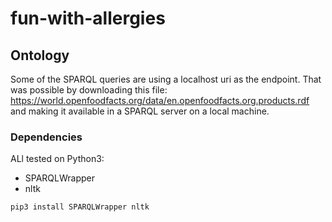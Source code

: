 # fun-with-allergies

## Ontology
Some of the SPARQL queries are using a localhost uri as the endpoint. That was possible by downloading this file: https://world.openfoodfacts.org/data/en.openfoodfacts.org.products.rdf and making it available in a SPARQL server on a local machine.
### Dependencies
ALl tested on Python3:
* SPARQLWrapper
* nltk

```
pip3 install SPARQLWrapper nltk
```
